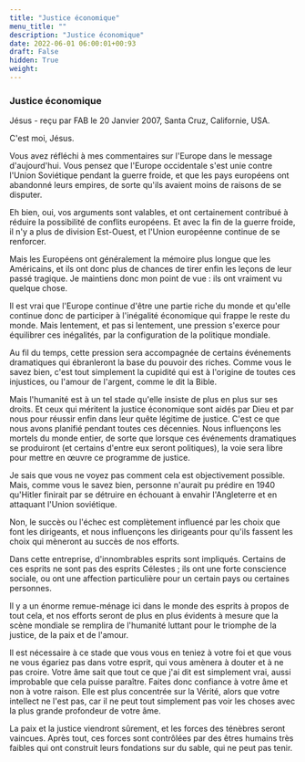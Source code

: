 ```yaml
---
title: "Justice économique"
menu_title: ""
description: "Justice économique"
date: 2022-06-01 06:00:01+00:93
draft: False
hidden: True
weight:
---
```

### Justice économique

Jésus - reçu par FAB le 20 Janvier 2007, Santa Cruz, Californie, USA.

C'est moi, Jésus.

Vous avez réfléchi à mes commentaires sur l'Europe dans le message d'aujourd'hui. Vous pensez que l'Europe occidentale s'est unie contre l'Union Soviétique pendant la guerre froide, et que les pays européens ont abandonné leurs empires, de sorte qu'ils avaient moins de raisons de se disputer.

Eh bien, oui, vos arguments sont valables, et ont certainement contribué à réduire la possibilité de conflits européens. Et avec la fin de la guerre froide, il n'y a plus de division Est-Ouest, et l'Union européenne continue de se renforcer.

Mais les Européens ont généralement la mémoire plus longue que les Américains, et ils ont donc plus de chances de tirer enfin les leçons de leur passé tragique. Je maintiens donc mon point de vue : ils ont vraiment vu quelque chose.

Il est vrai que l'Europe continue d'être une partie riche du monde et qu'elle continue donc de participer à l'inégalité économique qui frappe le reste du monde. Mais lentement, et pas si lentement, une pression s'exerce pour équilibrer ces inégalités, par la configuration de la politique mondiale.

Au fil du temps, cette pression sera accompagnée de certains événements dramatiques qui ébranleront la base du pouvoir des riches. Comme vous le savez bien, c'est tout simplement la cupidité qui est à l'origine de toutes ces injustices, ou l'amour de l'argent, comme le dit la Bible.

Mais l'humanité est à un tel stade qu'elle insiste de plus en plus sur ses droits. Et ceux qui méritent la justice économique sont aidés par Dieu et par nous pour réussir enfin dans leur quête légitime de justice. C'est ce que nous avons planifié pendant toutes ces décennies. Nous influençons les mortels du monde entier, de sorte que lorsque ces événements dramatiques se produiront (et certains d'entre eux seront politiques), la voie sera libre pour mettre en œuvre ce programme de justice.

Je sais que vous ne voyez pas comment cela est objectivement possible. Mais, comme vous le savez bien, personne n'aurait pu prédire en 1940 qu'Hitler finirait par se détruire en échouant à envahir l'Angleterre et en attaquant l'Union soviétique.

Non, le succès ou l'échec est complètement influencé par les choix que font les dirigeants, et nous influençons les dirigeants pour qu'ils fassent les choix qui mèneront au succès de nos efforts.

Dans cette entreprise, d'innombrables esprits sont impliqués. Certains de ces esprits ne sont pas des esprits Célestes ; ils ont une forte conscience sociale, ou ont une affection particulière pour un certain pays ou certaines personnes.

Il y a un énorme remue-ménage ici dans le monde des esprits à propos de tout cela, et nos efforts seront de plus en plus évidents à mesure que la scène mondiale se remplira de l'humanité luttant pour le triomphe de la justice, de la paix et de l'amour.

Il est nécessaire à ce stade que vous vous en teniez à votre foi et que vous ne vous égariez pas dans votre esprit, qui vous amènera à douter et à ne pas croire. Votre âme sait que tout ce que j'ai dit est simplement vrai, aussi improbable que cela puisse paraître. Faites donc confiance à votre âme et non à votre raison. Elle est plus concentrée sur la Vérité, alors que votre intellect ne l'est pas, car il ne peut tout simplement pas voir les choses avec la plus grande profondeur de votre âme.

La paix et la justice viendront sûrement, et les forces des ténèbres seront vaincues. Après tout, ces forces sont contrôlées par des êtres humains très faibles qui ont construit leurs fondations sur du sable, qui ne peut pas tenir.

